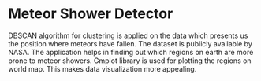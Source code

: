 # Meteor Shower Detector
DBSCAN algorithm for clustering is applied on the data which presents us the position where meteors have fallen. The dataset is publicly available by NASA. 
The application helps in finding out which regions on earth are more prone to meteor showers. 
Gmplot library is used for plotting the regions on world map. This makes data visualization more appealing. 

